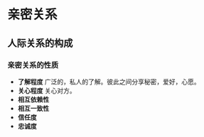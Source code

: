 # 亲密关系
## 人际关系的构成
### 亲密关系的性质
- **了解程度**
  广泛的，私人的了解。彼此之间分享秘密，爱好，心愿。
- **关心程度**
  关心对方。
- **相互依赖性**
- **相互一致性**
- **信任度**
- **忠诚度**
